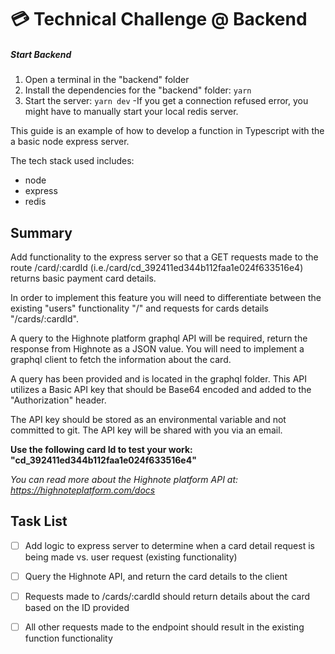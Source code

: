 # 💳 Technical Challenge @ Backend

##### Start Backend

1. Open a terminal in the "backend" folder
2. Install the dependencies for the "backend" folder: `yarn`
3. Start the server: `yarn dev`
   -If you get a connection refused error, you might have to manually start your local redis server.

This guide is an example of how to develop a function in Typescript with
the a basic node express server.

The tech stack used includes:

- node
- express
- redis

## Summary

Add functionality to the express server so that a GET requests made to the route /card/:cardId (i.e./card/cd_392411ed344b112faa1e024f633516e4) returns basic payment card details.

In order to implement this feature you will need to differentiate between the existing "users" functionality "/" and requests for cards details "/cards/:cardId".

A query to the Highnote platform graphql API will be required, return the response from Highnote as a JSON value. You will need to implement a graphql client to fetch the information about the card.

A query has been provided and is located in the graphql folder. This API utilizes a Basic API key that should be Base64 encoded and added to the "Authorization" header.

The API key should be stored as an environmental variable and not committed to git. The API key will be shared with you via an email.

**Use the following card Id to test your work: "cd_392411ed344b112faa1e024f633516e4"**

_You can read more about the Highnote platform API at: https://highnoteplatform.com/docs_

## Task List

- [ ] Add logic to express server to determine when a card detail request is being made vs. user request (existing functionality)

- [ ] Query the Highnote API, and return the card details to the client

- [ ] Requests made to /cards/:cardId should return details about the card based on the ID provided

- [ ] All other requests made to the endpoint should result in the existing function functionality
